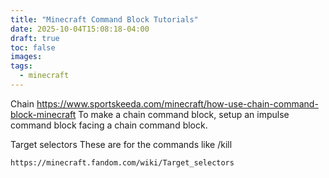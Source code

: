 ```yaml
---
title: "Minecraft Command Block Tutorials"
date: 2025-10-04T15:08:18-04:00
draft: true
toc: false
images:
tags:
  - minecraft
---
```

Chain
https://www.sportskeeda.com/minecraft/how-use-chain-command-block-minecraft
To make a chain command block, setup an impulse command block facing a chain command block.

Target selectors
These are for the commands like /kill

    https://minecraft.fandom.com/wiki/Target_selectors
